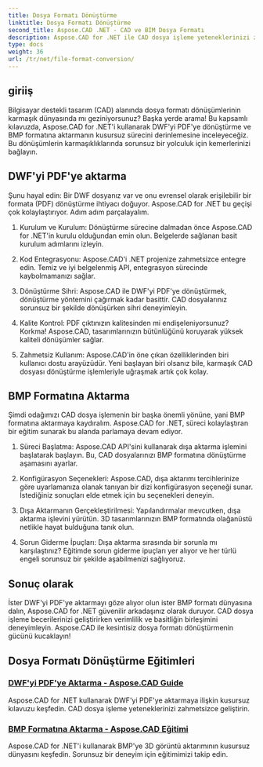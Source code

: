 ```yaml
---
title: Dosya Formatı Dönüştürme
linktitle: Dosya Formatı Dönüştürme
second_title: Aspose.CAD .NET - CAD ve BIM Dosya Formatı
description: Aspose.CAD for .NET ile CAD dosya işleme yeteneklerinizi zahmetsizce geliştirin. DWF'yi PDF'ye ve 3D görüntüleri BMP formatına dışa aktarmaya ilişkin eğitimleri keşfedin.
type: docs
weight: 36
url: /tr/net/file-format-conversion/
---
```


## giriiş

Bilgisayar destekli tasarım (CAD) alanında dosya formatı dönüşümlerinin karmaşık dünyasında mı geziniyorsunuz? Başka yerde arama! Bu kapsamlı kılavuzda, Aspose.CAD for .NET'i kullanarak DWF'yi PDF'ye dönüştürme ve BMP formatına aktarmanın kusursuz sürecini derinlemesine inceleyeceğiz. Bu dönüşümlerin karmaşıklıklarında sorunsuz bir yolculuk için kemerlerinizi bağlayın.

## DWF'yi PDF'ye aktarma

Şunu hayal edin: Bir DWF dosyanız var ve onu evrensel olarak erişilebilir bir formata (PDF) dönüştürme ihtiyacı doğuyor. Aspose.CAD for .NET bu geçişi çok kolaylaştırıyor. Adım adım parçalayalım.

1. Kurulum ve Kurulum: Dönüştürme sürecine dalmadan önce Aspose.CAD for .NET'in kurulu olduğundan emin olun. Belgelerde sağlanan basit kurulum adımlarını izleyin.

2. Kod Entegrasyonu: Aspose.CAD'i .NET projenize zahmetsizce entegre edin. Temiz ve iyi belgelenmiş API, entegrasyon sürecinde kaybolmamanızı sağlar.

3. Dönüştürme Sihri: Aspose.CAD ile DWF'yi PDF'ye dönüştürmek, dönüştürme yöntemini çağırmak kadar basittir. CAD dosyalarınız sorunsuz bir şekilde dönüşürken sihri deneyimleyin.

4. Kalite Kontrol: PDF çıktınızın kalitesinden mi endişeleniyorsunuz? Korkma! Aspose.CAD, tasarımlarınızın bütünlüğünü koruyarak yüksek kaliteli dönüşümler sağlar.

5. Zahmetsiz Kullanım: Aspose.CAD'in öne çıkan özelliklerinden biri kullanıcı dostu arayüzüdür. Yeni başlayan biri olsanız bile, karmaşık CAD dosyası dönüştürme işlemleriyle uğraşmak artık çok kolay.

## BMP Formatına Aktarma

Şimdi odağımızı CAD dosya işlemenin bir başka önemli yönüne, yani BMP formatına aktarmaya kaydıralım. Aspose.CAD for .NET, süreci kolaylaştıran bir eğitim sunarak bu alanda parlamaya devam ediyor.

1. Süreci Başlatma: Aspose.CAD API'sini kullanarak dışa aktarma işlemini başlatarak başlayın. Bu, CAD dosyalarınızı BMP formatına dönüştürme aşamasını ayarlar.

2. Konfigürasyon Seçenekleri: Aspose.CAD, dışa aktarımı tercihlerinize göre uyarlamanıza olanak tanıyan bir dizi konfigürasyon seçeneği sunar. İstediğiniz sonuçları elde etmek için bu seçenekleri deneyin.

3. Dışa Aktarmanın Gerçekleştirilmesi: Yapılandırmalar mevcutken, dışa aktarma işlevini yürütün. 3D tasarımlarınızın BMP formatında olağanüstü netlikle hayat bulduğuna tanık olun.

4. Sorun Giderme İpuçları: Dışa aktarma sırasında bir sorunla mı karşılaştınız? Eğitimde sorun giderme ipuçları yer alıyor ve her türlü engeli sorunsuz bir şekilde aşabilmenizi sağlıyoruz.

## Sonuç olarak

İster DWF'yi PDF'ye aktarmayı göze alıyor olun ister BMP formatı dünyasına dalın, Aspose.CAD for .NET güvenilir arkadaşınız olarak duruyor. CAD dosya işleme becerilerinizi geliştirirken verimlilik ve basitliğin birleşimini deneyimleyin. Aspose.CAD ile kesintisiz dosya formatı dönüştürmenin gücünü kucaklayın!
## Dosya Formatı Dönüştürme Eğitimleri
### [DWF'yi PDF'ye Aktarma - Aspose.CAD Guide](./exporting-dwf-to-pdf/)
Aspose.CAD for .NET kullanarak DWF'yi PDF'ye aktarmaya ilişkin kusursuz kılavuzu keşfedin. CAD dosya işleme yeteneklerinizi zahmetsizce geliştirin.
### [BMP Formatına Aktarma - Aspose.CAD Eğitimi](./exporting-to-bmp-format/)
Aspose.CAD for .NET'i kullanarak BMP'ye 3D görüntü aktarımının kusursuz dünyasını keşfedin. Sorunsuz bir deneyim için eğitimimizi takip edin.
